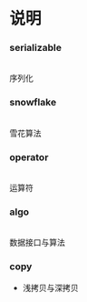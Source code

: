 # 说明
### serializable
<br>序列化
        
### snowflake
<br>雪花算法
        
### operator
<br>运算符

### algo 
<br> 数据接口与算法

### copy 
- 浅拷贝与深拷贝
        
         
        